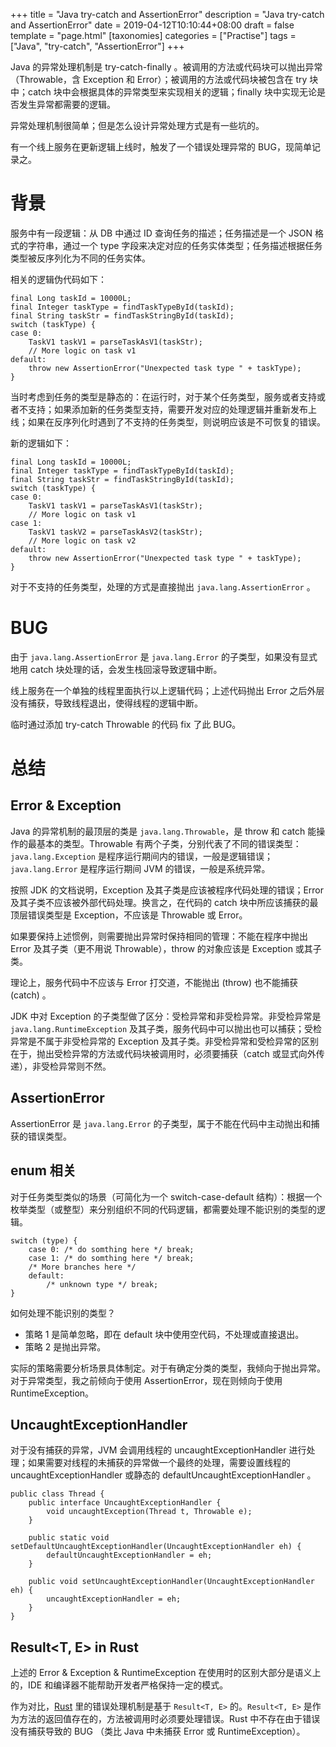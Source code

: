 +++
title = "Java try-catch and AssertionError"
description = "Java try-catch and AssertionError"
date = 2019-04-12T10:10:44+08:00
draft = false
template = "page.html"
[taxonomies]
categories =  ["Practise"]
tags = ["Java", "try-catch", "AssertionError"]
+++

Java 的异常处理机制是 try-catch-finally 。被调用的方法或代码块可以抛出异常（Throwable，含 Exception 和 Error）；被调用的方法或代码块被包含在 try 块中；catch 块中会根据具体的异常类型来实现相关的逻辑；finally 块中实现无论是否发生异常都需要的逻辑。

异常处理机制很简单；但是怎么设计异常处理方式是有一些坑的。

有一个线上服务在更新逻辑上线时，触发了一个错误处理异常的 BUG，现简单记录之。

<!-- more -->

# 背景

服务中有一段逻辑：从 DB 中通过 ID 查询任务的描述；任务描述是一个 JSON 格式的字符串，通过一个 type 字段来决定对应的任务实体类型；任务描述根据任务类型被反序列化为不同的任务实体。

相关的逻辑伪代码如下：

```
final Long taskId = 10000L;
final Integer taskType = findTaskTypeById(taskId);
final String taskStr = findTaskStringById(taskId);
switch (taskType) {
case 0:
    TaskV1 taskV1 = parseTaskAsV1(taskStr);
    // More logic on task v1
default:
    throw new AssertionError("Unexpected task type " + taskType);
}
```

当时考虑到任务的类型是静态的：在运行时，对于某个任务类型，服务或者支持或者不支持；如果添加新的任务类型支持，需要开发对应的处理逻辑并重新发布上线；如果在反序列化时遇到了不支持的任务类型，则说明应该是不可恢复的错误。

新的逻辑如下：

```
final Long taskId = 10000L;
final Integer taskType = findTaskTypeById(taskId);
final String taskStr = findTaskStringById(taskId);
switch (taskType) {
case 0:
    TaskV1 taskV1 = parseTaskAsV1(taskStr);
    // More logic on task v1
case 1:
    TaskV1 taskV2 = parseTaskAsV2(taskStr);
    // More logic on task v2
default:
    throw new AssertionError("Unexpected task type " + taskType);
}
```

对于不支持的任务类型，处理的方式是直接抛出 `java.lang.AssertionError` 。

# BUG

由于 `java.lang.AssertionError` 是 `java.lang.Error` 的子类型，如果没有显式地用 catch 块处理的话，会发生栈回滚导致逻辑中断。

线上服务在一个单独的线程里面执行以上逻辑代码；上述代码抛出 Error 之后外层没有捕获，导致线程退出，使得线程的逻辑中断。

临时通过添加 try-catch Throwable 的代码 fix 了此 BUG。

# 总结

## Error & Exception

Java 的异常机制的最顶层的类是 `java.lang.Throwable`，是 throw 和 catch 能操作的最基本的类型。Throwable 有两个子类，分别代表了不同的错误类型：`java.lang.Exception` 是程序运行期间内的错误，一般是逻辑错误；`java.lang.Error` 是程序运行期间 JVM 的错误，一般是系统异常。

按照 JDK 的文档说明，Exception 及其子类是应该被程序代码处理的错误；Error 及其子类不应该被外部代码处理。换言之，在代码的 catch 块中所应该捕获的最顶层错误类型是 Exception，不应该是 Throwable 或 Error。

如果要保持上述惯例，则需要抛出异常时保持相同的管理：不能在程序中抛出 Error 及其子类（更不用说 Throwable），throw 的对象应该是 Exception 或其子类。

理论上，服务代码中不应该与 Error 打交道，不能抛出 (throw) 也不能捕获 (catch) 。

JDK 中对 Exception 的子类型做了区分：受检异常和非受检异常。非受检异常是 `java.lang.RuntimeException` 及其子类，服务代码中可以抛出也可以捕获；受检异常是不属于非受检异常的 Exception 及其子类。非受检异常和受检异常的区别在于，抛出受检异常的方法或代码块被调用时，必须要捕获（catch 或显式向外传递），非受检异常则不然。

## AssertionError

AssertionError 是 `java.lang.Error` 的子类型，属于不能在代码中主动抛出和捕获的错误类型。

## enum 相关

对于任务类型类似的场景（可简化为一个 switch-case-default 结构）：根据一个枚举类型（或整型）来分别组织不同的代码逻辑，都需要处理不能识别的类型的逻辑。

```
switch (type) {
    case 0: /* do somthing here */ break;
    case 1: /* do somthing here */ break;
    /* More branches here */
    default:
        /* unknown type */ break;
}
```

如何处理不能识别的类型？

- 策略 1 是简单忽略，即在 default 块中使用空代码，不处理或直接退出。
- 策略 2 是抛出异常。

实际的策略需要分析场景具体制定。对于有确定分类的类型，我倾向于抛出异常。对于异常类型，我之前倾向于使用 AssertionError，现在则倾向于使用 RuntimeException。

## UncaughtExceptionHandler

对于没有捕获的异常，JVM 会调用线程的 uncaughtExceptionHandler 进行处理；如果需要对线程的未捕获的异常做一个最终的处理，需要设置线程的 uncaughtExceptionHandler 或静态的 defaultUncaughtExceptionHandler 。

```
public class Thread {
	public interface UncaughtExceptionHandler {
		void uncaughtException(Thread t, Throwable e);
	}

	public static void setDefaultUncaughtExceptionHandler(UncaughtExceptionHandler eh) {
		defaultUncaughtExceptionHandler = eh;
	}

	public void setUncaughtExceptionHandler(UncaughtExceptionHandler eh) {
		uncaughtExceptionHandler = eh;
	}
}
```

## Result<T, E> in Rust

上述的 Error & Exception & RuntimeException 在使用时的区别大部分是语义上的，IDE 和编译器不能帮助开发者严格保持一定的模式。

作为对比，[Rust](https://www.rust-lang.org) 里的错误处理机制是基于 `Result<T, E>` 的。`Result<T, E>` 是作为方法的返回值存在的，方法被调用时必须要处理错误。Rust 中不存在由于错误没有捕获导致的 BUG （类比 Java 中未捕获 Error 或 RuntimeException）。

